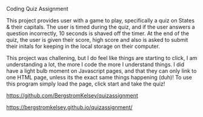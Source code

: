 
Coding Quiz Assignment

This project provides user with a game to play, specifically a quiz on States & their capitals. The user is timed during the quiz, and if the user answers a question incorrectly, 10 seconds is shaved off the timer. At the end of the quiz, the user is given their score, high score and also is asked to submit their initals for keeping in the local storage on their computer.

This project was challening, but I do feel like things are starting to click, I am understanding a lot, the more I code the more I understand things. I did have a light bulb moment on Javascript pages, and that they can only link to one HTML page, unless its the exact same things happening (duh)! 
To use this program simply load the page, click start and take the quiz!










https://github.com/BergstromKelsey/quizassignment

https://bergstromkelsey.github.io/quizassignment/